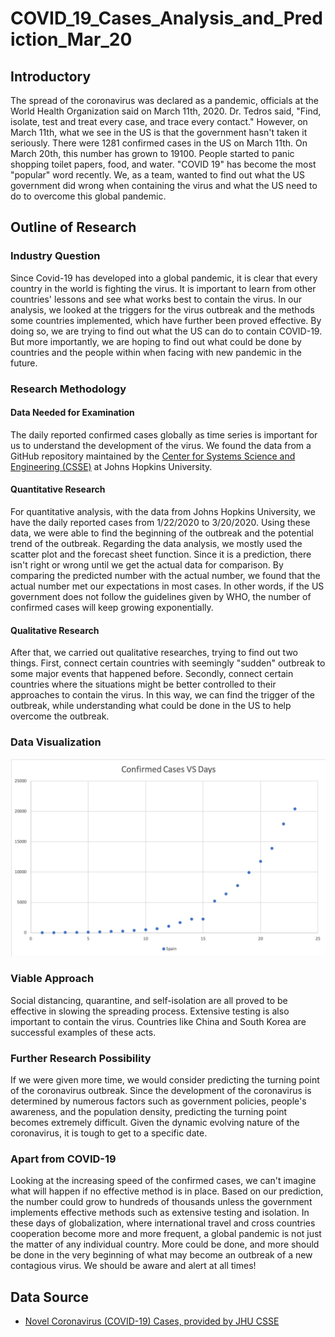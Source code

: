 # COVID_19_Cases_Analysis_and_Prediction_Mar_20
## Introductory
The spread of the coronavirus was declared as a pandemic, officials at the World Health Organization said on March 11th, 2020. Dr. Tedros said, "Find, isolate, test and treat every case, and trace every contact." However, on March 11th, what we see in the US is that the government hasn't taken it seriously. There were 1281 confirmed cases in the US on March 11th. On March 20th, this number has grown to 19100. People started to panic shopping toilet papers, food, and water. "COVID 19" has become the most "popular" word recently. We, as a team, wanted to find out what the US government did wrong when containing the virus and what the US need to do to overcome this global pandemic.
## Outline of Research
### Industry Question
Since Covid-19 has developed into a global pandemic, it is clear that every country in the world is fighting the virus. It is important to learn from other countries' lessons and see what works best to contain the virus. In our analysis, we looked at the triggers for the virus outbreak and the methods some countries implemented, which have further been proved effective. By doing so, we are trying to find out what the US can do to contain COVID-19. But more importantly, we are hoping to find out what could be done by countries and the people within when facing with new pandemic in the future.
### Research Methodology
#### Data Needed for Examination
The daily reported confirmed cases globally as time series is important for us to understand the development of the virus. We found the data from a GitHub repository maintained by the [Center for Systems Science and Engineering (CSSE)](https://github.com/CSSEGISandData/COVID-19) at Johns Hopkins University. 
#### Quantitative Research
For quantitative analysis, with the data from Johns Hopkins University, we have the daily reported cases from 1/22/2020 to 3/20/2020. Using these data, we were able to find the beginning of the outbreak and the potential trend of the outbreak. Regarding the data analysis, we mostly used the scatter plot and the forecast sheet function. Since it is a prediction, there isn't right or wrong until we get the actual data for comparison. By comparing the predicted number with the actual number, we found that the actual number met our expectations in most cases. In other words, if the US government does not follow the guidelines given by WHO, the number of confirmed cases will keep growing exponentially.
#### Qualitative Research
After that, we carried out qualitative researches, trying to find out two things. First, connect certain countries with seemingly "sudden" outbreak to some major events that happened before. Secondly, connect certain countries where the situations might be better controlled to their approaches to contain the virus. In this way, we can find the trigger of the outbreak, while understanding what could be done in the US to help overcome the outbreak.
### Data Visualization
![alt text](Chart_of_confirm_cases_by_country/Spain.png)
### Viable Approach
Social distancing, quarantine, and self-isolation are all proved to be effective in slowing the spreading process. Extensive testing is also important to contain the virus. Countries like China and South Korea are successful examples of these acts. 
### Further Research Possibility
If we were given more time, we would consider predicting the turning point of the coronavirus outbreak. Since the development of the coronavirus is determined by numerous factors such as government policies, people's awareness, and the population density, predicting the turning point becomes extremely difficult. Given the dynamic evolving nature of the coronavirus, it is tough to get to a specific date. 
### Apart from COVID-19
Looking at the increasing speed of the confirmed cases, we can't imagine what will happen if no effective method is in place. Based on our prediction, the number could grow to hundreds of thousands unless the government implements effective methods such as extensive testing and isolation. In these days of globalization, where international travel and cross countries cooperation become more and more frequent, a global pandemic is not just the matter of any individual country. More could be done, and more should be done in the very beginning of what may become an outbreak of a new contagious virus. We should be aware and alert at all times!
## Data Source
* [Novel Coronavirus (COVID-19) Cases, provided by JHU CSSE](https://github.com/CSSEGISandData/COVID-19)
